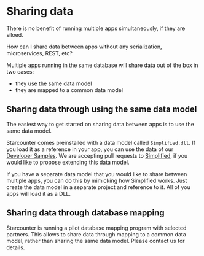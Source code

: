 # Sharing data

There is no benefit of running multiple apps simultaneously, if they are siloed.

How can I share data between apps without any serialization, microservices, REST, etc?

Multiple apps running in the same database will share data out of the box in two cases:

- they use the same data model
- they are mapped to a common data model

## Sharing data through using the same data model

The easiest way to get started on sharing data between apps is to use the same data model.

Starcounter comes preinstalled with a data model called `Simplified.dll`. If you load it as a reference in your app, you can use the data of our [Developer Samples](https://github.com/StarcounterSamples). We are accepting pull requests to [Simplified](https://github.com/StarcounterSamples/Simplified), if you would like to propose extending this data model.

If you have a separate data model that you would like to share between multiple apps, you can do this by mimicking how Simplified works. Just create the data model in a separate project and reference to it. All of you apps will load it as a DLL.

## Sharing data through database mapping

Starcounter is running a pilot database mapping program with selected partners. This allows to share data through mapping to a common data model, rather than sharing the same data model. Please contact us for details.
